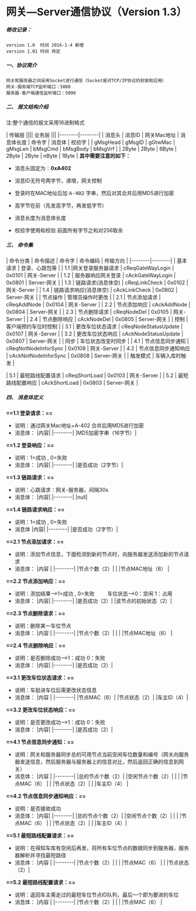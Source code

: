 网关—Server通信协议（Version 1.3）
================
##### 修改记录：
	version 1.0  时间 2016-1-4 新增
    version 1.01 时间 待定

##### 一、协议简介
	网关和服务器之间采用Socket进行通信（Socket是对TCP/IP协议的封装和应用）
	网关-服务端TCP监听端口：5080
	服务器-客户端通信监听端口：5090

##### 二、	报文结构介绍
注:整个通信的报文采用16进制格式

| 传输层 |||| 业务层 |||
|--------|--------|
| 消息头 | 消息ID | 网关Mac地址 | 消息体长度 | 命令字 | 消息体 | 校验字 |
| gMsgHead | gMsgID | gGtwMac | gMsgLen | bMsgCmd | bMsgBody | bMsgVrf |
| 2Byte | 2Byte | 6Byte | 2Byte | 2Byte | nByte | 1Byte |
**其中需要注意的如下：**

* 消息头固定为：**0xA402**

* 消息ID无符号两字节，递增，网关控制

* 登录时在MAC地址后加 <kbd>A-402</kbd> 字串，然后对其合并后用MD5进行加密

* 高字节在前（先发高字节，再发低字节）

* 消息长度为消息体长度
* 校验字使用和校验 前面所有字节之和对256取余

##### 三、 命令集

| 命令分类 | 命令描述 | 命令字 | 命令编码 | 传输方向 |
|--------|--------|
| 基本请求 | 登录、心跳包等 |
|    1.1    |网关登录服务器请求      | cReqGateWayLogin | 0x0101 | 网关-Server |
|    1.2    | 服务器响应网关登录     | cAckGateWayLogin | 0x0801 | Server-网关 |
|    1.3    | 链路请求(消息体空)     | cReqLinkCheck | 0x0102 | 网关-Server |
|    1.4    | 链路请求响应(消息体空) | cAckLinkCheck | 0x0802 | Server-网关 |
| 节点操作 | 管理员操作时更改 |
|    2.1    | 节点添加请求 | cReqAddNode | 0x0104 | 网关-Server |
|    2.2    | 节点添加响应 | cAckAddNode | 0x0804 | Server-网关 |
|    2.3    | 节点删除请求 | cReqNodeDel | 0x0105 | 网关-Server |
|    2.4    | 节点删除响应 | cAckNodeDel | 0x0805 | Server-网关 |
| 控制 | 客户端预约车位时控制 |
|    3.1    | 更改车位状态请求 | cReqNodeStatusUpdate | 0x0107 | 网关-Server |
|    3.2    | 更改车位状态响应 | cAckNodeStatusUpdate | 0x0807 | Server-网关 |
| 同步 | 车位状态改变时同步 |
|    4.1    | 节点信息同步通知 | cReqNotNodeInforSync | 0x0108 | 网关-Server |
|    4.2    | 节点信息同步通知响应 | cAckNotNodeInforSync | 0x0808 | Server-网关 |
| 触发模式 | 车辆入库时触发 |

|    5.1    | 最短路线配置请求 | cReqShortLoad | 0x0103 | 网关-Server |
|    5.2    | 最短路线配置响应 | cAckShortLoad | 0x0803 | Server-网关 |

##### 四、 消息体定义

**==1.1 登录请求：==**
 - 说明：通过网关Mac地址+A-402 合并后用MD5进行加密
 - 消息体：
   |内容|
   |--------|
   |MD5加密字串（16字节）|

**==1.2 登录响应：==**
 - 说明：1=成功 , 0=失败
 - 消息体：
   |内容|
   |--------|
   |是否成功（2字节）|

**==1.3 链路请求：==**
 - 说明：心跳请求：网关-服务器，间隔30s
 - 消息体：
   |内容|
   |--------|
   |null|

**==1.4 链路请求响应：==**
 - 说明：1=成功 , 0=失败
 - 消息体
   |内容|
   |--------|
   |是否成功（2字节）|

**==2.1 节点添加请求：==**
 - 说明：添加节点信息，下面检测到新的节点时，向服务器发送添加新的节点请求
 - 消息体：
   |内容	  |
   |--------|
   |节点个数（2）|
   |           |节点MAC地址（6） |

**==2.2 节点添加响应：==**
 - 说明：添加结果-->1=成功 , 0=失败 &nbsp;&nbsp;&nbsp;&nbsp;&nbsp;&nbsp;&nbsp; 车位状态-->0：空闲  1：占用
 - 消息体：
   |内容|
   |--------|
   |是否成功（2）|
   |该节点的初始状态（2）|

**==2.3 节点删除请求：==**
 - 说明：删除某一车位节点
 - 消息体：
   |内容	  |
   |--------|
   |节点个数（2）|           |
   |           |节点MAC地址（6） |


**==2.4 节点删除响应：==**
 - 说明：是否删除成功-->1：成功 0：失败
 - 消息体：
   |内容|
   |--------|
   |是否成功（2）|



**==3.1 更改车位状态请求：==**
 - 说明：车挺进车位后需更改状态信息
 - 消息体：
   |内容	  |
   |--------|
   |节点MAC（6）|
   |节点状态（2）|
   |车主ID（4）|


**==3.2 更改车位状态响应：==**
 - 说明：是否更改成功-->1：成功 0：失败
 - 消息体：
   |内容|
   |--------|
   |是否成功（2）|

**==4.1 节点信息同步通知：==**
 - 说明：网关和服务器同步总的可用节点当前空闲车位数量和编号（网关向服务器发送信息，然后服务器与服务器上的信息对比，然后返回正确的信息到网关）
 - 消息体：
   |内容	  |
   |--------|
   |总的节点个数（2）|
   |空闲节点个数（2）|        |
   |           |节点MAC（6） |
   |           |节点状态（2）|
   |           |车主ID（4） |

**==4.2 节点信息同步通知响应：==**
 - 说明：是否接收成功
 - 消息体：
   |内容|
   |--------|
   |总的节点个数（2）|
   |空闲节点个数（2）|           |
   |           |节点MAC（6） |
   |           |节点状态（2）|
   |           |车主ID（4）|

**==5.1 最短路线配置请求：==**
 - 说明：在得知车库有空闲后再发，将所有车位节点的数据同步到服务器，服务器解析并寻找最短路径
 - 消息体：
   |内容	  |
   |--------|
   |节点个数（2）|           |
   |           |节点MAC（6） |
   |           |节点状态（2）|


**==5.2 最短路线配置请求：==**
 - 说明：返回车主需走过的最短车位节点ID队列，最后一个即为要进的车位
 - 消息体：
   |内容	  |
   |--------|
   |节点个数（2）|           |
   |           |节点MAC（6） |


